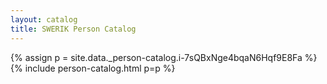 ```yaml
---
layout: catalog
title: SWERIK Person Catalog
---
```

{% assign p = site.data._person-catalog.i-7sQBxNge4bqaN6Hqf9E8Fa %}
{% include person-catalog.html p=p %}


